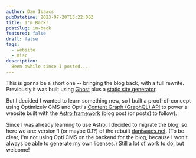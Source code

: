 ```yaml
---
author: Dan Isaacs
pubDatetime: 2023-07-20T15:22:00Z
title: I'm Back!
postSlug: im-back
featured: false
draft: false
tags:
  - website
  - misc
description: 
  Been awhile since I posted...
---
```


This is gonna be a short one -- bringing the blog back, with a full rewrite. Previously it was built using [Ghost](https://ghost.org/) plus a [static site generator](https://github.com/Fried-Chicken/ghost-static-site-generator/). 

But I decided I wanted to learn something new, so I built a proof-of-concept using Optimizely CMS and Opti's [Content Graph (GraphQL) API](https://docs.developers.optimizely.com/digital-experience-platform/v1.4.0-content-graph/docs) to power a website built with the [Astro framework](https://astro.build/) (blog post (or posts) to follow).

Since I was already learning to use Astro, I decided to migrate the blog, so here we are: version 1 (or maybe 0.1?) of the rebuilt [danisaacs.net](https://www.danisaacs.net/). (To be clear, I'm not using Opti CMS on the backend for the blog, because I won't always be able to generate my own licenses.) Still a lot of work to do, but welcome!